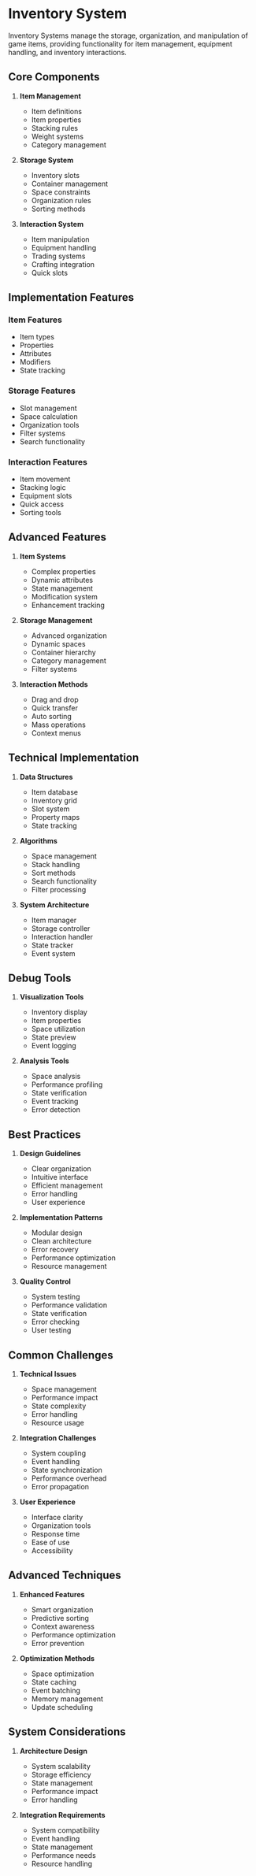 # Inventory System

Inventory Systems manage the storage, organization, and manipulation of game items, providing functionality for item management, equipment handling, and inventory interactions.

## Core Components

1. **Item Management**
   - Item definitions
   - Item properties
   - Stacking rules
   - Weight systems
   - Category management

2. **Storage System**
   - Inventory slots
   - Container management
   - Space constraints
   - Organization rules
   - Sorting methods

3. **Interaction System**
   - Item manipulation
   - Equipment handling
   - Trading systems
   - Crafting integration
   - Quick slots

## Implementation Features

### Item Features
- Item types
- Properties
- Attributes
- Modifiers
- State tracking

### Storage Features
- Slot management
- Space calculation
- Organization tools
- Filter systems
- Search functionality

### Interaction Features
- Item movement
- Stacking logic
- Equipment slots
- Quick access
- Sorting tools

## Advanced Features

1. **Item Systems**
   - Complex properties
   - Dynamic attributes
   - State management
   - Modification system
   - Enhancement tracking

2. **Storage Management**
   - Advanced organization
   - Dynamic spaces
   - Container hierarchy
   - Category management
   - Filter systems

3. **Interaction Methods**
   - Drag and drop
   - Quick transfer
   - Auto sorting
   - Mass operations
   - Context menus

## Technical Implementation

1. **Data Structures**
   - Item database
   - Inventory grid
   - Slot system
   - Property maps
   - State tracking

2. **Algorithms**
   - Space management
   - Stack handling
   - Sort methods
   - Search functionality
   - Filter processing

3. **System Architecture**
   - Item manager
   - Storage controller
   - Interaction handler
   - State tracker
   - Event system

## Debug Tools

1. **Visualization Tools**
   - Inventory display
   - Item properties
   - Space utilization
   - State preview
   - Event logging

2. **Analysis Tools**
   - Space analysis
   - Performance profiling
   - State verification
   - Event tracking
   - Error detection

## Best Practices

1. **Design Guidelines**
   - Clear organization
   - Intuitive interface
   - Efficient management
   - Error handling
   - User experience

2. **Implementation Patterns**
   - Modular design
   - Clean architecture
   - Error recovery
   - Performance optimization
   - Resource management

3. **Quality Control**
   - System testing
   - Performance validation
   - State verification
   - Error checking
   - User testing

## Common Challenges

1. **Technical Issues**
   - Space management
   - Performance impact
   - State complexity
   - Error handling
   - Resource usage

2. **Integration Challenges**
   - System coupling
   - Event handling
   - State synchronization
   - Performance overhead
   - Error propagation

3. **User Experience**
   - Interface clarity
   - Organization tools
   - Response time
   - Ease of use
   - Accessibility

## Advanced Techniques

1. **Enhanced Features**
   - Smart organization
   - Predictive sorting
   - Context awareness
   - Performance optimization
   - Error prevention

2. **Optimization Methods**
   - Space optimization
   - State caching
   - Event batching
   - Memory management
   - Update scheduling

## System Considerations

1. **Architecture Design**
   - System scalability
   - Storage efficiency
   - State management
   - Performance impact
   - Error handling

2. **Integration Requirements**
   - System compatibility
   - Event handling
   - State management
   - Performance needs
   - Resource handling
